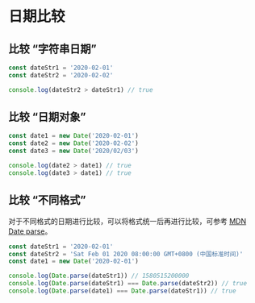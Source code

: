 # 日期比较

## 比较 “字符串日期”

```js
const dateStr1 = '2020-02-01'
const dateStr2 = '2020-02-02'

console.log(dateStr2 > dateStr1) // true
```

## 比较 “日期对象”

```js
const date1 = new Date('2020-02-01')
const date2 = new Date('2020-02-02')
const date3 = new Date('2020/02/03')

console.log(date2 > date1) // true
console.log(date3 > date1) // true
```

## 比较 “不同格式”

对于不同格式的日期进行比较，可以将格式统一后再进行比较，可参考 [MDN Date parse](https://developer.mozilla.org/zh-CN/docs/Web/JavaScript/Reference/Global_Objects/Date/parse)。

```js
const dateStr1 = '2020-02-01'
const dateStr2 = 'Sat Feb 01 2020 08:00:00 GMT+0800 (中国标准时间)'
const date1 = new Date('2020-02-01')

console.log(Date.parse(dateStr1)) // 1580515200000
console.log(Date.parse(dateStr1) === Date.parse(dateStr2)) // true
console.log(Date.parse(date1) === Date.parse(dateStr1)) // true
```
